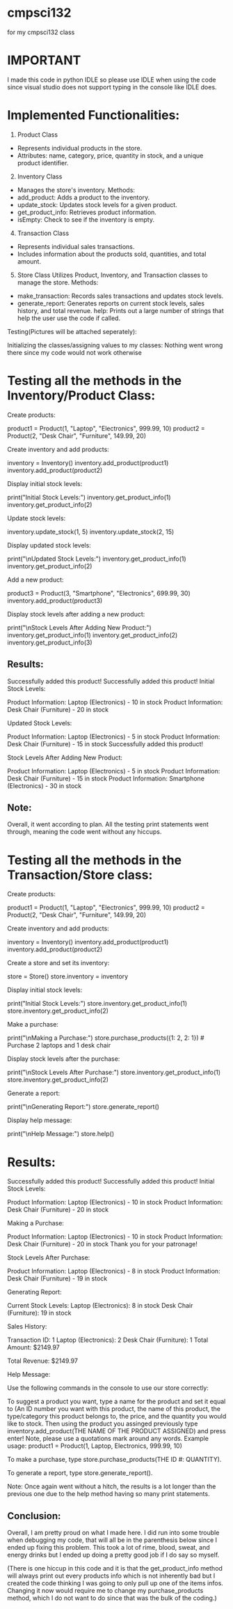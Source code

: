 # cmpsci132
for my cmpsci132 class

# IMPORTANT
I made this code in python IDLE so please use IDLE when using the code since visual studio does not support typing in the console like IDLE does.
# Implemented Functionalities:
1. Product Class
* Represents individual products in the store.
* Attributes: name, category, price, quantity in stock, and a unique product identifier.
2. Inventory Class
* Manages the store's inventory.
Methods:
* add_product: Adds a product to the inventory.
* update_stock: Updates stock levels for a given product.
* get_product_info: Retrieves product information.
* isEmpty: Check to see if the inventory is empty.
4. Transaction Class
* Represents individual sales transactions.
* Includes information about the products sold, quantities, and total amount.
5. Store Class
Utilizes Product, Inventory, and Transaction classes to manage the store.
Methods:
* make_transaction: Records sales transactions and updates stock levels.
* generate_report: Generates reports on current stock levels, sales history, and total revenue.
 help: Prints out a large number of strings that help the user use the code if called.

Testing(Pictures will be attached seperately):

Initializing the classes/assigning values to my classes: Nothing went wrong there since my code would not work otherwise

# Testing all the methods in the Inventory/Product Class:

Create products:

product1 = Product(1, "Laptop", "Electronics", 999.99, 10)
product2 = Product(2, "Desk Chair", "Furniture", 149.99, 20)

Create inventory and add products:

inventory = Inventory()
inventory.add_product(product1)
inventory.add_product(product2)

Display initial stock levels:

print("Initial Stock Levels:")
inventory.get_product_info(1)
inventory.get_product_info(2)

Update stock levels:

inventory.update_stock(1, 5)
inventory.update_stock(2, 15)

Display updated stock levels:

print("\nUpdated Stock Levels:")
inventory.get_product_info(1)
inventory.get_product_info(2)

Add a new product:

product3 = Product(3, "Smartphone", "Electronics", 699.99, 30)
inventory.add_product(product3)

Display stock levels after adding a new product:

print("\nStock Levels After Adding New Product:")
inventory.get_product_info(1)
inventory.get_product_info(2)
inventory.get_product_info(3)

## Results:
Successfully added this product!
Successfully added this product!
Initial Stock Levels:

Product Information: Laptop (Electronics) - 10 in stock
Product Information: Desk Chair (Furniture) - 20 in stock

Updated Stock Levels:

Product Information: Laptop (Electronics) - 5 in stock
Product Information: Desk Chair (Furniture) - 15 in stock
Successfully added this product!

Stock Levels After Adding New Product:

Product Information: Laptop (Electronics) - 5 in stock
Product Information: Desk Chair (Furniture) - 15 in stock
Product Information: Smartphone (Electronics) - 30 in stock

## Note: 
Overall, it went according to plan. All the testing print statements went through, meaning the code went without any hiccups.

# Testing all the methods in the Transaction/Store class:
    
Create products:

product1 = Product(1, "Laptop", "Electronics", 999.99, 10)
product2 = Product(2, "Desk Chair", "Furniture", 149.99, 20)

Create inventory and add products:

inventory = Inventory()
inventory.add_product(product1)
inventory.add_product(product2)

Create a store and set its inventory:

store = Store()
store.inventory = inventory

Display initial stock levels:

print("Initial Stock Levels:")
store.inventory.get_product_info(1)
store.inventory.get_product_info(2)

Make a purchase:

print("\nMaking a Purchase:")
store.purchase_products({1: 2, 2: 1})  # Purchase 2 laptops and 1 desk chair

Display stock levels after the purchase:

print("\nStock Levels After Purchase:")
store.inventory.get_product_info(1)
store.inventory.get_product_info(2)

Generate a report:

print("\nGenerating Report:")
store.generate_report()

Display help message:

print("\nHelp Message:")
store.help()

# Results:
Successfully added this product!
Successfully added this product!
Initial Stock Levels:

Product Information: Laptop (Electronics) - 10 in stock
Product Information: Desk Chair (Furniture) - 20 in stock

Making a Purchase:

Product Information: Laptop (Electronics) - 10 in stock
Product Information: Desk Chair (Furniture) - 20 in stock
Thank you for your patronage!

Stock Levels After Purchase:

Product Information: Laptop (Electronics) - 8 in stock
Product Information: Desk Chair (Furniture) - 19 in stock

Generating Report:

Current Stock Levels:
Laptop (Electronics): 8 in stock
Desk Chair (Furniture): 19 in stock

Sales History:

Transaction ID: 1
  Laptop (Electronics): 2
  Desk Chair (Furniture): 1
  Total Amount: $2149.97

Total Revenue: $2149.97

Help Message:

Use the following commands in the console to use our store correctly:

To suggest a product you want, type a name for the product and set it equal
to (An ID number you want with this product, the name of this product, the
type/category this product belongs to, the price, and the quantity you would like to stock.
Then using the product you assinged previously type inventory.add_product(THE NAME OF THE PRODUCT ASSIGNED) and press enter!
Note, please use a quotations mark around any words.
Example usage: product1 = Product(1, Laptop, Electronics, 999.99, 10)

To make a purchase, type store.purchase_products(THE ID #: QUANTITY).

To generate a report, type store.generate_report().

Note: Once again went without a hitch, the results is a lot longer than the previous one due to the help method having so many print statements.

## Conclusion:
Overall, I am pretty proud on what I made here. I did run into some trouble when debugging my code, that will all be in the parenthesis below since I ended up fixing this problem. This took a lot of rime, blood, sweat, and energy drinks but I ended up doing a pretty good job if I do say so myself.

(There is one hiccup in this code and it is that the get_product_info method will always print out every products info which is not inherently bad but I created the code thinking I was going to only pull up one of the items infos. Changing it now would require me to change my purchase_products method, which I do not want to do since that was the bulk of the coding.)
